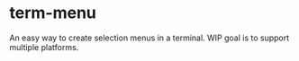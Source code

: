 # term-menu
An easy way to create selection menus in a terminal. WIP goal is to support multiple platforms.
